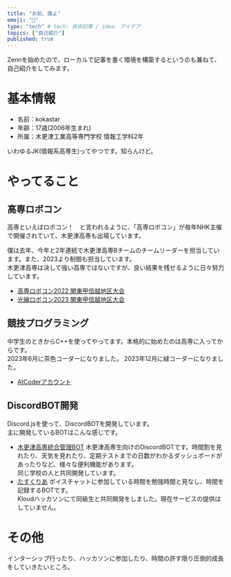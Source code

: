 ```yaml
---
title: "お前、誰よ"
emoji: "👋"
type: "tech" # tech: 技術記事 / idea: アイデア
topics: ["自己紹介"]
published: true
---
```


Zennを始めたので、ローカルで記事を書く環境を構築するというのも兼ねて、自己紹介をしてみます。

# 基本情報
- 名前：kokastar
- 年齢：17歳(2006年生まれ)
- 所属：木更津工業高等専門学校 情報工学科2年

いわゆるJK(情報系高専生)ってやつです。知らんけど。
# やってること
## 高専ロボコン
高専といえばロボコン！　と言われるように、「高専ロボコン」が毎年NHK主催で開催されていて、木更津高専も出場しています。  

僕は去年、今年と2年連続で木更津高専Bチームのチームリーダーを担当しています。また、2023より制御も担当しています。  
木更津高専は決して強い高専ではないですが、良い結果を残せるように日々努力しています。

 - [高専ロボコン2022 関東甲信越地区大会](https://www.youtube.com/watch?v=9rDN6V1gaSA)
 - [光線ロボコン2023 関東甲信越地区大会](https://www.youtube.com/watch?v=ytOEy89uKmk)

## 競技プログラミング
中学生のときからC++を使ってやってます。本格的に始めたのは高専に入ってからです。  
2023年6月に茶色コーダーになりました。
2023年12月に緑コーダーになりました。

 - [AtCoderアカウント](https://atcoder.jp/users/kokastar)

## DiscordBOT開発
Discord.jsを使って、DiscordBOTを開発しています。  
主に開発しているBOTはこんな感じです。
 - [木更津高専統合管理BOT](https://github.com/NITKC-DEV/Kisarazu-Multi-Manager)
木更津高専生向けのDiscordBOTです。時間割を見れたり、天気を見れたり、定期テストまでの日数がわかるダッシュボードがあったりなど、様々な便利機能があります。  
同じ学校の人と共同開発しています。
 - [たすくりあ](https://github.com/starkoka/StudyRoom-BOT)
ボイスチャットに参加している時間を勉強時間と見なし、時間を記録するBOTです。  
Kloudハッカソンにて同級生と共同開発をしました。現在サービスの提供はしていません。

#  その他
インターシップ行ったり、ハッカソンに参加したり、時間の許す限り圧倒的成長をしていきたいところ。